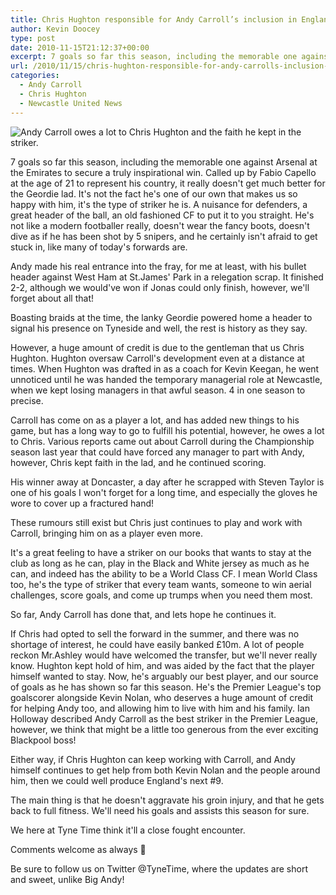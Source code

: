 ```yaml
---
title: Chris Hughton responsible for Andy Carroll’s inclusion in England squad
author: Kevin Doocey
type: post
date: 2010-11-15T21:12:37+00:00
excerpt: 7 goals so far this season, including the memorable one against Arsenal at the Emirates to secure a truly inspirational..
url: /2010/11/15/chris-hughton-responsible-for-andy-carrolls-inclusion-in-england-squad/
categories:
  - Andy Carroll
  - Chris Hughton
  - Newcastle United News
---
```


![Andy Carroll owes a lot to Chris Hughton and the faith he kept in the striker.](https://static.guim.co.uk/sys-images/Football/Pix/pictures/2010/11/7/1289140510563/Andy-Carroll-006.jpg "Carroll - Owes a lot to Chris Hughton for the faith the man kept in the CF")

7 goals so far this season, including the memorable one against Arsenal at the Emirates to secure a truly inspirational win. Called up by Fabio Capello at the age of 21 to represent his country, it really doesn't get much better for the Geordie lad. It's not the fact he's one of our own that makes us so happy with him, it's the type of striker he is. A nuisance for defenders, a great header  of the ball, an old fashioned CF to put it to you straight. He's not like a modern footballer really, doesn't wear the fancy boots, doesn't dive as if he has been shot by 5 snipers, and he certainly isn't afraid to get stuck in, like many of today's forwards are.

Andy made his real entrance into the fray, for me at least, with his bullet header against West Ham at St.James' Park in a relegation scrap. It finished 2-2, although we would've won if Jonas could only finish, however, we'll forget about all that!

Boasting braids at the time, the lanky Geordie powered home a header to signal his presence on Tyneside and well, the rest is history as they say.

However, a huge amount of credit is due to the gentleman that us Chris Hughton. Hughton oversaw Carroll's development even at a distance at times. When Hughton was drafted in as a coach for Kevin Keegan, he went unnoticed until he was handed the temporary managerial role at Newcastle, when we kept losing managers in that awful season. 4 in one season to precise.

Carroll has come on as a player a lot, and has added new things to his game, but has a long way to go to fulfill his potential, however, he owes a lot to Chris. Various reports came out about Carroll during the Championship season last year that could have forced any manager to part with Andy, however, Chris kept faith in the lad, and he continued scoring.

His winner away at Doncaster, a day after he scrapped with Steven Taylor is one of his goals I won't forget for a long time, and especially the gloves he wore to cover up a fractured hand!

These rumours still exist but Chris just continues to play and work with Carroll, bringing him on as a player even more.

It's a great feeling to have a striker on our books that wants to stay at the club as long as he can, play in the Black and White jersey as much as he can, and indeed has the ability to be a World Class CF. I mean World Class too, he's the type of striker that every team wants, someone to win aerial challenges, score goals, and come up trumps when you need them most.

So far, Andy Carroll has done that, and lets hope he continues it.

If Chris had opted to sell the forward in the summer, and there was no shortage of interest, he could have easily banked £10m. A lot of people reckon Mr.Ashley would have welcomed the transfer, but we'll never really know. Hughton kept hold of him, and was aided by the fact that the player himself wanted to stay. Now, he's arguably our best player, and our source of goals as he has shown so far this season. He's the Premier League's top goalscorer alongside Kevin Nolan, who deserves a huge amount of credit for helping Andy too, and allowing him to live with him and his family. Ian Holloway described Andy Carroll as the best striker in the Premier League, however, we think that might be a little too generous from the ever exciting Blackpool boss!

Either way, if Chris Hughton can keep working with Carroll, and Andy himself continues to get help from both Kevin Nolan and the people around him, then we could well produce England's next #9.

The main thing is that he doesn't aggravate his groin injury, and that he gets back to full fitness. We'll need his goals and assists this season for sure.

We here at Tyne Time think it'll a close fought encounter.

Comments welcome as always 🙂

Be sure to follow us on Twitter @TyneTime, where the updates are short and sweet, unlike Big Andy!
